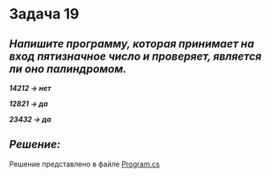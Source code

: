 # Задача 19

## ***Напишите программу, которая принимает на вход пятизначное число и проверяет, является ли оно палиндромом.***

***14212 -> нет***

***12821 -> да***

***23432 -> да***

## ***Решение:***

Решение представлено в файле [Program.cs](Program.cs)